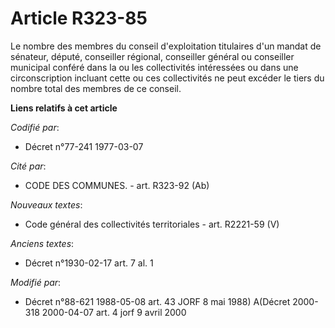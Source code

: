 # Article R323-85

Le nombre des membres du conseil d'exploitation titulaires d'un mandat de sénateur, député, conseiller régional, conseiller
général ou conseiller municipal conféré dans la ou les collectivités intéressées ou dans une circonscription incluant cette
ou ces collectivités ne peut excéder le tiers du nombre total des membres de ce conseil.

**Liens relatifs à cet article**

_Codifié par_:

  - Décret n°77-241 1977-03-07

_Cité par_:

  - CODE DES COMMUNES. - art. R323-92 (Ab)

_Nouveaux textes_:

  - Code général des collectivités territoriales - art. R2221-59 (V)

_Anciens textes_:

  - Décret n°1930-02-17 art. 7 al. 1

_Modifié par_:

  - Décret n°88-621 1988-05-08 art. 43 JORF 8 mai 1988) A(Décret 2000-318 2000-04-07 art. 4 jorf 9 avril 2000
